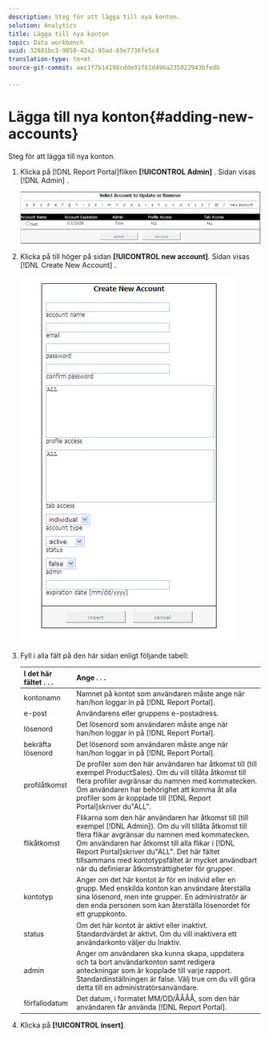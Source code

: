```yaml
---
description: Steg för att lägga till nya konton.
solution: Analytics
title: Lägga till nya konton
topic: Data workbench
uuid: 32081bc3-9050-42a2-95ad-85e7736fe5c4
translation-type: tm+mt
source-git-commit: aec1f7b14198cdde91f61d490a235022943bfedb

---
```



# Lägga till nya konton{#adding-new-accounts}

Steg för att lägga till nya konton.

1. Klicka på [!DNL Report Portal]fliken **[!UICONTROL Admin]** . Sidan visas [!DNL Admin] .

   ![](assets/report_admintag2.png)

1. Klicka på till höger på sidan **[!UICONTROL new account]**. Sidan visas [!DNL Create New Account] .

   ![Steginformation](assets/rptPort_scrn_AdminTab_createUser.png)

1. Fyll i alla fält på den här sidan enligt följande tabell:

   | I det här fältet . . . | Ange . . . |
   |---|---|
   | kontonamn | Namnet på kontot som användaren måste ange när han/hon loggar in på [!DNL Report Portal]. |
   | e-post | Användarens eller gruppens e-postadress. |
   | lösenord | Det lösenord som användaren måste ange när han/hon loggar in på [!DNL Report Portal]. |
   | bekräfta lösenord | Det lösenord som användaren måste ange när han/hon loggar in på [!DNL Report Portal]. |
   | profilåtkomst | De profiler som den här användaren har åtkomst till (till exempel ProductSales). Om du vill tillåta åtkomst till flera profiler avgränsar du namnen med kommatecken. Om användaren har behörighet att komma åt alla profiler som är kopplade till [!DNL Report Portal]skriver du&quot;ALL&quot;. |
   | flikåtkomst | Flikarna som den här användaren har åtkomst till (till exempel [!DNL Admin]). Om du vill tillåta åtkomst till flera flikar avgränsar du namnen med kommatecken. Om användaren har åtkomst till alla flikar i [!DNL Report Portal]skriver du&quot;ALL&quot;. Det här fältet tillsammans med kontotypsfältet är mycket användbart när du definierar åtkomsträttigheter för grupper. |
   | kontotyp | Anger om det här kontot är för en individ eller en grupp. Med enskilda konton kan användare återställa sina lösenord, men inte grupper. En administratör är den enda personen som kan återställa lösenordet för ett gruppkonto. |
   | status | Om det här kontot är aktivt eller inaktivt. Standardvärdet är aktivt. Om du vill inaktivera ett användarkonto väljer du Inaktiv. |
   | admin | Anger om användaren ska kunna skapa, uppdatera och ta bort användarkonton samt redigera anteckningar som är kopplade till varje rapport. Standardinställningen är false. Välj true om du vill göra detta till en administratörsanvändare. |
   | förfallodatum | Det datum, i formatet MM/DD/ÅÅÅÅ, som den här användaren får använda [!DNL Report Portal]. |

1. Klicka på **[!UICONTROL insert]**.
